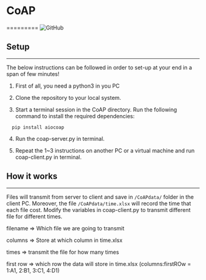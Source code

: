 # CoAP
=========
![GitHub](https://img.shields.io/badge/Language-Python-blue.svg)

## Setup
-----

The below instructions can be followed in order to set-up at your end in a span of few minutes!

1. First of all, you need a python3 in you PC

2. Clone the repository to your local system.

3. Start a terminal session in the CoAP directory. Run the following command to install the required dependencies:
```
  pip install aiocoap
```
4. Run the coap-server.py in terminal.

5. Repeat the 1~3 instructions on another PC or a virtual machine and run coap-client.py in terminal.

## How it works
--------------

Files will transmit from server to client and save in `/CoAPdata/` folder in the client PC. Moreover, the file `/CoAPdata/time.xlsx` will record the time that each file cost. 
Modify the variables in coap-client.py to transmit different file for different times.

filename => Which file we are going to transmit

columns => Store at which column in time.xlsx

times => transmit the file for how many times

first row => which row the data will store in time.xlsx (columns:firstROw =  1:A1, 2:B1, 3:C1, 4:D1)



